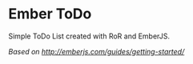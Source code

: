 Ember ToDo
=========

Simple ToDo List created with RoR and EmberJS.

*Based on http://emberjs.com/guides/getting-started/*